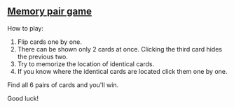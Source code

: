 ## **[Memory pair game](https://boyko-anna.github.io/memory-game/)**



How to play:
1. Flip cards one by one.
2. There can be shown only 2 cards at once. Clicking the third card hides the previous two.
3. Try to memorize the location of identical cards.
4. If you know where the identical cards are located click them one by one.

Find all 6 pairs of cards and you'll win.

Good luck!
